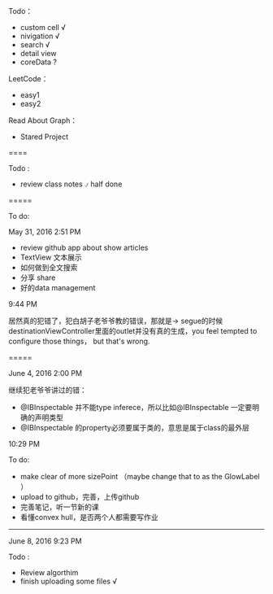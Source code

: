 Todo：

- custom cell √
- nivigation √
- search √
- detail view 
- coreData ?



LeetCode：

- easy1
- easy2


Read About Graph：

- Stared Project



====

Todo :

- review class notes  ⍻ half done




=====

To do:

May 31, 2016 2:51 PM


- review github app about show articles
- TextView 文本展示
- 如何做到全文搜索
- 分享 share
- 好的data management

9:44 PM

居然真的犯错了，犯白胡子老爷爷教的错误，那就是-> segue的时候destinationViewController里面的outlet并没有真的生成，you feel tempted to configure those things， but that's wrong.


=====

June 4, 2016  2:00 PM

继续犯老爷爷讲过的错：

- @IBInspectable 并不能type inferece，所以比如@IBInspectable 一定要明确的声明类型
- @IBInspectable 的property必须要属于类的，意思是属于class的最外层

10:29 PM

To do:

- make clear of more sizePoint （maybe change that to as the GlowLabel ）
- upload to github，完善，上传github
- 完善笔记，听一节新的课
- 看懂convex hull，是否两个人都需要写作业

-----

June 8, 2016 9:23 PM

Todo :

- Review algorthim
- finish uploading some files √












